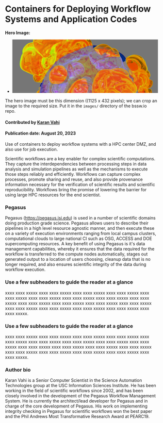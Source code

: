 # Containers for Deploying Workflow Systems and Application Codes

**Hero Image:**

 - <img src='../../images/Blog_081318_SoftVer.png' />
 
The hero image must be this dimension ((1125 x 432 pixels); we can crop an image to the required size.  Put it in the `images/` directory of the bssw.io repo.

#### Contributed by [Karan Vahi](https://github.com/vahi "Karan Vahi GitHub Profile")

#### Publication date: August 20, 2023

Use of containers to deploy workflow systems with a HPC center DMZ, and also use for job execution.

Scientific workflows are a key enabler for complex scientific computations. They capture the interdependencies between processing steps in data analysis and simulation pipelines as well as the mechanisms to execute those steps reliably and efficiently. Workflows can capture complex processes, promote sharing and reuse, and also provide provenance information necessary for the verification of scientific results and scientific reproducibility. Workflows bring the promise of lowering the barrier for using large HPC resources for the end scientist.


### Pegasus
Pegasus (https://pegasus.isi.edu) is used in a number of scientific domains doing production grade science. Pegasus allows users to describe their pipelines in a high level resource agnostic manner, and then execute these on a variety of execution environments ranging from local campus clusters, computational clouds to large national CI such as OSG, ACCESS and DOE supercomputing resources. A key benefit of using Pegasus is it's data management capabilities, whereby it ensures that the data required for the workflow is transferred to the compute nodes automatically, stages out generated output to a location of users choosing, cleanup data that is no longer required, and also ensures scientific integrity of the data during workflow execution. 


### Use a few subheaders to guide the reader at a glance

xxxx xxxx xxxxx xxxx xxxx xxxxx xxxx xxxx xxxxx xxxx xxxx xxxxx xxxx xxxx xxxxx xxxx xxxx xxxxx xxxx xxxx xxxxx xxxx xxxx xxxxx xxxx xxxx xxxxx xxxx xxxx xxxxx xxxx xxxx xxxxx xxxx xxxx xxxxx xxxx xxxx xxxxx xxxx xxxx xxxxx xxxx xxxx xxxxx xxxx xxxx xxxxx xxxx xxxx xxxxx xxxx xxxx xxxxx.

### Use a few subheaders to guide the reader at a glance

xxxx xxxx xxxxx xxxx xxxx xxxxx xxxx xxxx xxxxx xxxx xxxx xxxxx xxxx xxxx xxxxx xxxx xxxx xxxxx xxxx xxxx xxxxx xxxx xxxx xxxxx xxxx xxxx xxxxx xxxx xxxx xxxxx xxxx xxxx xxxxx xxxx xxxx xxxxx xxxx xxxx xxxxx xxxx xxxx xxxxx xxxx xxxx xxxxx xxxx xxxx xxxxx xxxx xxxx xxxxx xxxx xxxx xxxxx.

### Author bio

Karan Vahi is a Senior Computer Scientist in the Science Automation Technologies group at the USC Information Sciences Institute. He has been working in the field of scientific workflows since 2002, and has been closely involved in the development of the Pegasus Workflow Management System. He is currently the architect/lead developer for Pegasus and in charge of the core development of Pegasus. His work on implementing integrity checking in Pegasus for scientific workflows won the best paper and the Phil Andrews Most Transformative Research Award at PEARC19.


<!---
Publish: No
Categories: reliability
Topics: testing
Tags: bssw-blog-article
Level: 2
Prerequisites: default
Aggregate: none
--->
